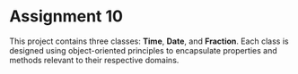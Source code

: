# Assignment 10 


This project contains three classes: **Time**, **Date**, and **Fraction**. Each class is designed using object-oriented principles to encapsulate properties and methods relevant to their respective domains.
